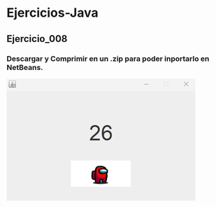 # Ejercicios-Java 

## Ejercicio_008
### Descargar y Comprimir en un .zip para poder inportarlo en NetBeans.
![image](https://github.com/Hola2077/Ejercicios-Java/blob/main/assets/Ejercicio_008.png)
